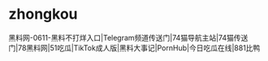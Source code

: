 # zhongkou
黑料网-0611-黑料不打烊入口|Telegram频道传送门|74猫导航主站|74猫传送门|78黑料网|51吃瓜|TikTok成人版|黑料大事记|PornHub|今日吃瓜在线|881比鸭

